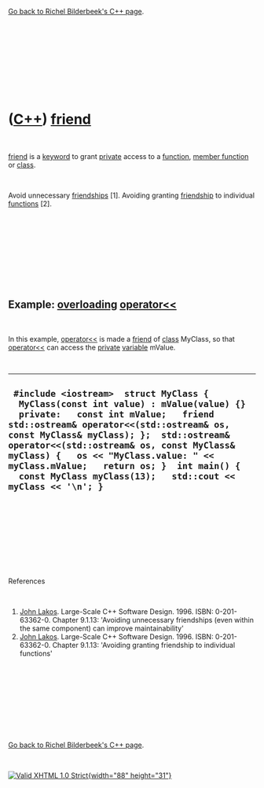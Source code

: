 

[Go back to Richel Bilderbeek's C++ page](Cpp.htm).

 

 

 

 

 

([C++](Cpp.htm)) [friend](CppFriend.htm)
========================================

 

[friend](CppFriend.htm) is a [keyword](CppKeyword.htm) to grant
[private](CppPrivate.htm) access to a [function](CppFunction.htm),
[member function](CppMemberFunction.htm) or [class](CppClass.htm).

 

Avoid unnecessary [friendships](CppFriend.htm) \[1\]. Avoiding granting
[friendship](CppFriend.htm) to individual [functions](CppFunction.htm)
\[2\].

 

 

 

 

 

Example: [overloading](CppOverload.htm) [operator&lt;&lt;](CppOperatorStreamOut.htm)
------------------------------------------------------------------------------------

 

In this example, [operator&lt;&lt;](CppOperatorStreamOut.htm) is made a
[friend](CppFriend.htm) of [class](CppClass.htm) MyClass, so that
[operator&lt;&lt;](CppOperatorStreamOut.htm) can access the
[private](CppPrivate.htm) [variable](CppVariable.htm) mValue.

 

  ----------------------------------------------------------------------------------------------------------------------------------------------------------------------------------------------------------------------------------------------------------------------------------------------------------------------------------------------------------------------------------------------------------------------
  ` #include <iostream>  struct MyClass {   MyClass(const int value) : mValue(value) {}   private:   const int mValue;   friend std::ostream& operator<<(std::ostream& os, const MyClass& myClass); };  std::ostream& operator<<(std::ostream& os, const MyClass& myClass) {   os << "MyClass.value: " << myClass.mValue;   return os; }  int main() {   const MyClass myClass(13);   std::cout << myClass << '\n'; }`
  ----------------------------------------------------------------------------------------------------------------------------------------------------------------------------------------------------------------------------------------------------------------------------------------------------------------------------------------------------------------------------------------------------------------------

 

 

 

 

 

References

 

1.  [John Lakos](CppJohnLakos.htm). Large-Scale C++ Software Design.
    1996. ISBN: 0-201-63362-0. Chapter 9.1.13: 'Avoiding unnecessary
    friendships (even within the same component) can improve
    maintainability'
2.  [John Lakos](CppJohnLakos.htm). Large-Scale C++ Software Design.
    1996. ISBN: 0-201-63362-0. Chapter 9.1.13: 'Avoiding granting
    friendship to individual functions'

 

 

 

 

 

[Go back to Richel Bilderbeek's C++ page](Cpp.htm).



 

[![Valid XHTML 1.0 Strict](valid-xhtml10.png){width="88"
height="31"}](http://validator.w3.org/check?uri=referer)
